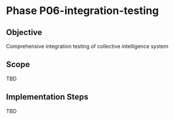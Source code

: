 # Phase P06-integration-testing

## Objective
Comprehensive integration testing of collective intelligence system

## Scope
TBD

## Implementation Steps
TBD
